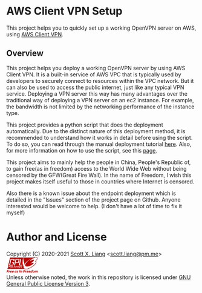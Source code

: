 # AWS Client VPN Setup

This project helps you to quickly set up a working OpenVPN server on AWS, using [AWS Client VPN](https://aws.amazon.com/vpn/client-vpn/). 

## Overview

This project helps you deploy a working OpenVPN server by using AWS Client VPN. It is a built-in service of AWS VPC that is typically used by developers to securely connect to resources within the VPC network. But it can also be used to access the public internet, just like any typical VPN service. Deploying a VPN server this way has many advantages over the traditional way of deploying a VPN server on an ec2 instance. For example, the bandwidth is not limited by the networking performance of the instance type.

This project provides a python script that does the deployment automatically. Due to the distinct nature of this deployment method, it is recommended to understand how it works in detail before using the script. To do so, you can read through the manual deployment tutorial [here](docs/manual-deployment.md). Also, for more information on how to use the script, see this [page](docs/deployment-script.md).

This project aims to mainly help the people in China, People's Republic of, to gain free(as in freedom) access to the World Wide Web without being censored by the GFW(Great Fire Wall). In the name of Freedom, I wish this project makes itself useful to those in countries where Internet is censored. 

Also there is a known issue about the endpoint deployment which is detailed in the "Issues" section of the project page on Github. Anyone interested would be welcome to help. (I don't have a lot of time to fix it myself)

# Author and License

Copyright (C) 2020-2021 [Scott X. Liang](https://github.com/scottpedia) \<scott.liang@pm.me\>   
[![GPL logo with text](img/gplv3-with-text-84x42.png)](https://www.gnu.org/licenses/gpl-3.0.txt)  
Unless otherwise noted, the work in this repository is licensed under [GNU General Public License Version 3](https://www.gnu.org/licenses/gpl-3.0.txt).
